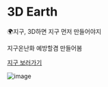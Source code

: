 # 3D Earth

🌍지구, 3D하면 지구 먼저 만들어야지

지구온난화 예방할겸 만들어봄

[지구 보러가기](https://3-d-earth-swart.vercel.app/)

![image](https://github.com/kwb020312/3D_Earth/assets/46777310/4a16c466-0ae2-4ed1-9051-0ec9025f68b0)

